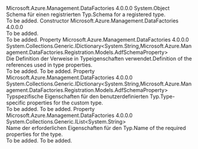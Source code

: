 <Type Name="AdfTypeSchema" FullName="Microsoft.Azure.Management.DataFactories.Registration.Models.AdfTypeSchema">
  <TypeSignature Language="C#" Value="public class AdfTypeSchema" />
  <TypeSignature Language="ILAsm" Value=".class public auto ansi beforefieldinit AdfTypeSchema extends System.Object" />
  <TypeSignature Language="DocId" Value="T:Microsoft.Azure.Management.DataFactories.Registration.Models.AdfTypeSchema" />
  <TypeSignature Language="VB.NET" Value="Public Class AdfTypeSchema" />
  <TypeSignature Language="F#" Value="type AdfTypeSchema = class" />
  <AssemblyInfo>
    <AssemblyName>Microsoft.Azure.Management.DataFactories</AssemblyName>
    <AssemblyVersion>4.0.0.0</AssemblyVersion>
  </AssemblyInfo>
  <Base>
    <BaseTypeName>System.Object</BaseTypeName>
  </Base>
  <Interfaces />
  <Docs>
    <summary>
            <span data-ttu-id="149c5-101">Schema für einen registrierten Typ.</span><span class="sxs-lookup"><span data-stu-id="149c5-101">Schema for a registered type.</span></span>
            </summary>
    <remarks>To be added.</remarks>
  </Docs>
  <Members>
    <Member MemberName=".ctor">
      <MemberSignature Language="C#" Value="public AdfTypeSchema ();" />
      <MemberSignature Language="ILAsm" Value=".method public hidebysig specialname rtspecialname instance void .ctor() cil managed" />
      <MemberSignature Language="DocId" Value="M:Microsoft.Azure.Management.DataFactories.Registration.Models.AdfTypeSchema.#ctor" />
      <MemberSignature Language="VB.NET" Value="Public Sub New ()" />
      <MemberType>Constructor</MemberType>
      <AssemblyInfo>
        <AssemblyName>Microsoft.Azure.Management.DataFactories</AssemblyName>
        <AssemblyVersion>4.0.0.0</AssemblyVersion>
      </AssemblyInfo>
      <Parameters />
      <Docs>
        <summary>To be added.</summary>
        <remarks>To be added.</remarks>
      </Docs>
    </Member>
    <Member MemberName="Definitions">
      <MemberSignature Language="C#" Value="public System.Collections.Generic.IDictionary&lt;string,Microsoft.Azure.Management.DataFactories.Registration.Models.AdfSchemaProperty&gt; Definitions { get; set; }" />
      <MemberSignature Language="ILAsm" Value=".property instance class System.Collections.Generic.IDictionary`2&lt;string, class Microsoft.Azure.Management.DataFactories.Registration.Models.AdfSchemaProperty&gt; Definitions" />
      <MemberSignature Language="DocId" Value="P:Microsoft.Azure.Management.DataFactories.Registration.Models.AdfTypeSchema.Definitions" />
      <MemberSignature Language="VB.NET" Value="Public Property Definitions As IDictionary(Of String, AdfSchemaProperty)" />
      <MemberSignature Language="F#" Value="member this.Definitions : System.Collections.Generic.IDictionary&lt;string, Microsoft.Azure.Management.DataFactories.Registration.Models.AdfSchemaProperty&gt; with get, set" Usage="Microsoft.Azure.Management.DataFactories.Registration.Models.AdfTypeSchema.Definitions" />
      <MemberType>Property</MemberType>
      <AssemblyInfo>
        <AssemblyName>Microsoft.Azure.Management.DataFactories</AssemblyName>
        <AssemblyVersion>4.0.0.0</AssemblyVersion>
      </AssemblyInfo>
      <ReturnValue>
        <ReturnType>System.Collections.Generic.IDictionary&lt;System.String,Microsoft.Azure.Management.DataFactories.Registration.Models.AdfSchemaProperty&gt;</ReturnType>
      </ReturnValue>
      <Docs>
        <summary>
            <span data-ttu-id="149c5-102">Die Definition der Verweise in Typeigenschaften verwendet.</span><span class="sxs-lookup"><span data-stu-id="149c5-102">Definition of the references used in type properties.</span></span>
            </summary>
        <value>To be added.</value>
        <remarks>To be added.</remarks>
      </Docs>
    </Member>
    <Member MemberName="Properties">
      <MemberSignature Language="C#" Value="public System.Collections.Generic.IDictionary&lt;string,Microsoft.Azure.Management.DataFactories.Registration.Models.AdfSchemaProperty&gt; Properties { get; set; }" />
      <MemberSignature Language="ILAsm" Value=".property instance class System.Collections.Generic.IDictionary`2&lt;string, class Microsoft.Azure.Management.DataFactories.Registration.Models.AdfSchemaProperty&gt; Properties" />
      <MemberSignature Language="DocId" Value="P:Microsoft.Azure.Management.DataFactories.Registration.Models.AdfTypeSchema.Properties" />
      <MemberSignature Language="VB.NET" Value="Public Property Properties As IDictionary(Of String, AdfSchemaProperty)" />
      <MemberSignature Language="F#" Value="member this.Properties : System.Collections.Generic.IDictionary&lt;string, Microsoft.Azure.Management.DataFactories.Registration.Models.AdfSchemaProperty&gt; with get, set" Usage="Microsoft.Azure.Management.DataFactories.Registration.Models.AdfTypeSchema.Properties" />
      <MemberType>Property</MemberType>
      <AssemblyInfo>
        <AssemblyName>Microsoft.Azure.Management.DataFactories</AssemblyName>
        <AssemblyVersion>4.0.0.0</AssemblyVersion>
      </AssemblyInfo>
      <ReturnValue>
        <ReturnType>System.Collections.Generic.IDictionary&lt;System.String,Microsoft.Azure.Management.DataFactories.Registration.Models.AdfSchemaProperty&gt;</ReturnType>
      </ReturnValue>
      <Docs>
        <summary>
            <span data-ttu-id="149c5-103">Typspezifische Eigenschaften für den benutzerdefinierten Typ.</span><span class="sxs-lookup"><span data-stu-id="149c5-103">Type-specific properties for the custom type.</span></span>
            </summary>
        <value>To be added.</value>
        <remarks>To be added.</remarks>
      </Docs>
    </Member>
    <Member MemberName="Required">
      <MemberSignature Language="C#" Value="public System.Collections.Generic.IList&lt;string&gt; Required { get; set; }" />
      <MemberSignature Language="ILAsm" Value=".property instance class System.Collections.Generic.IList`1&lt;string&gt; Required" />
      <MemberSignature Language="DocId" Value="P:Microsoft.Azure.Management.DataFactories.Registration.Models.AdfTypeSchema.Required" />
      <MemberSignature Language="VB.NET" Value="Public Property Required As IList(Of String)" />
      <MemberSignature Language="F#" Value="member this.Required : System.Collections.Generic.IList&lt;string&gt; with get, set" Usage="Microsoft.Azure.Management.DataFactories.Registration.Models.AdfTypeSchema.Required" />
      <MemberType>Property</MemberType>
      <AssemblyInfo>
        <AssemblyName>Microsoft.Azure.Management.DataFactories</AssemblyName>
        <AssemblyVersion>4.0.0.0</AssemblyVersion>
      </AssemblyInfo>
      <ReturnValue>
        <ReturnType>System.Collections.Generic.IList&lt;System.String&gt;</ReturnType>
      </ReturnValue>
      <Docs>
        <summary>
            <span data-ttu-id="149c5-104">Name der erforderlichen Eigenschaften für den Typ.</span><span class="sxs-lookup"><span data-stu-id="149c5-104">Name of the required properties for the type.</span></span>
            </summary>
        <value>To be added.</value>
        <remarks>To be added.</remarks>
      </Docs>
    </Member>
  </Members>
</Type>